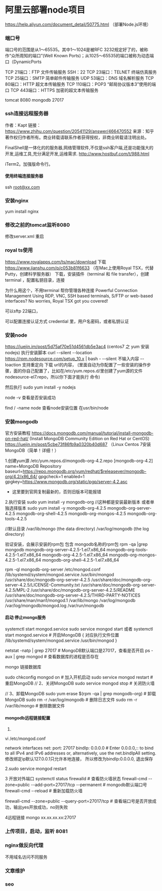 
# 阿里云部署node项目
https://help.aliyun.com/document_detail/50775.html （部署Node.js环境）

### 端口号
端口号的范围是从1～65535。其中1～1024是被RFC 3232规定好了的，被称作“众所周知的端口”(Well Known Ports)；从1025～65535的端口被称为动态端口（DynamicPorts

TCP 21端口：FTP 文件传输服务
SSH：22 
TCP 23端口：TELNET 终端仿真服务
TCP 25端口：SMTP 简单邮件传输服务
UDP 53端口：DNS 域名解析服务
TCP 80端口：HTTP 超文本传输服务
TCP 110端口：POP3 “邮局协议版本3”使用的端口
TCP 443端口：HTTPS 加密的超文本传输服务

tomcat 8080
mongodb 27017

### ssh连接远程服务器
作者：Kapt
链接：https://www.zhihu.com/question/20541129/answer/466470552
来源：知乎
著作权归作者所有。商业转载请联系作者获得授权，非商业转载请注明出处。


	
FinalShell是一体化的的服务器,网络管理软件,不仅是ssh客户端,还是功能强大的开发,运维工具,充分满足开发,运维需求.
http://www.hostbuf.com/t/988.html

iTerm2。加强版命令行。


#### 使用终端连接服务器
ssh root@xx.com

### 安装nginx
yum install nginx

### 修改之前的tomcat监听8080
修改server.xml 重启

### royal ts使用
https://www.royalapps.com/ts/mac/download 下载
https://www.jianshu.com/p/c053b81f6633 （在Mac上使用Royal TSX，代替Putty，创建科学服务器）
下载，安装插件（terminal 和 file transfer），创建terminal ，配置私钥目录，连接

为什么用这个，不用terminal
帮你管理各种连接
Powerful Connection Management
Using RDP, VNC, SSH based terminals, S/FTP or web-based interfaces?
No worries, Royal TSX got you covered!

可以sftp 22端口，

可以配置连接认证方式 credential 里，用户名密码，或者私钥认证

### 安装node
https://juejin.im/post/5d75af70e51d4561db5e3ac4 (centos7 之 yum 安装nodejs)
执行安装脚本
curl --silent --location https://rpm.nodesource.com/setup_10.x | bash -
--silent 不输入内容
--loaction 支持重定向
下载 url的内容，
(里面自动为你配置了一些安装的操作步骤，面的你自己配置了，比如在/etc/yum.repos.d/里创建了yum源的文件nodesource-el7.repo，所以你下面才能执行 命令)

然后执行
sudo yum install -y nodejs

node -v 查看是否安装成功

find / -name node 查看node安装位置 在usr/bin/node


### 安装mongodb
官方安装教程
https://docs.mongodb.com/manual/tutorial/install-mongodb-on-red-hat/ (Install MongoDB Community Edition on Red Hat or CentOS)
https://juejin.im/post/5cbe73f86fb9a0320b40d687 （Linux Centos 7安装MongoDB（简单！详细！）

1.创建yum源 /etc/yum.repos.d/mongodb-org-4.2.repo
[mongodb-org-4.2]
name=MongoDB Repository
baseurl=https://repo.mongodb.org/yum/redhat/$releasever/mongodb-org/4.2/x86_64/
gpgcheck=1
enabled=1
gpgkey=https://www.mongodb.org/static/pgp/server-4.2.asc

* 这里要到官网复制最新的，否则旧版本可能报错

2.执行安装
sudo yum install -y mongodb-org //这种都是安装最新版本
或者单独选择版本
sudo yum install -y mongodb-org-4.2.5 mongodb-org-server-4.2.5 mongodb-org-shell-4.2.5 mongodb-org-mongos-4.2.5 mongodb-org-tools-4.2.5

//默认目录
/var/lib/mongo (the data directory)
/var/log/mongodb (the log directory)

验证安装，会展示安装的rpm包 包含 mongodb名称的rpm包
rpm -qa |grep mongodb
mongodb-org-server-4.2.5-1.el7.x86_64
mongodb-org-tools-4.2.5-1.el7.x86_64
mongodb-org-4.2.5-1.el7.x86_64
mongodb-org-mongos-4.2.5-1.el7.x86_64
mongodb-org-shell-4.2.5-1.el7.x86_64


rpm -ql mongodb-org-server
/etc/mongod.conf
/lib/systemd/system/mongod.service
/usr/bin/mongod
/usr/share/doc/mongodb-org-server-4.2.5
/usr/share/doc/mongodb-org-server-4.2.5/LICENSE-Community.txt
/usr/share/doc/mongodb-org-server-4.2.5/MPL-2
/usr/share/doc/mongodb-org-server-4.2.5/README
/usr/share/doc/mongodb-org-server-4.2.5/THIRD-PARTY-NOTICES
/usr/share/man/man1/mongod.1
/var/lib/mongo
/var/log/mongodb
/var/log/mongodb/mongod.log
/var/run/mongodb

#### 启动 停止mongo服务
systemctl start mongod.service
sudo service mongod start  或者 systemctl start mongod.service  # 开启MongoDB
{ 对应执行文件位置
    /lib/systemd/system/mongod.service
    /usr/bin/mongod
}

netstat -natp | grep 27017 # MongoDB默认端口是27017，查看是否开启
ps -aux | grep mongod    # 查看数据库的进程是否存在

mongo 链接数据库


sudo chkconfig mongod on  # 加入开机启动
sudo service mongod restart # 重启MongoDB
// 2、关闭MongoDB
sudo service mongod stop  # 关闭防火墙

// 3、卸载MongoDB
sudo yum erase $(rpm -qa | grep mongodb-org)    # 卸载MongoDB
sudo rm -r /var/log/mongodb  # 删除日志文件
sudo rm -r /var/lib/mongo    # 删除数据文件

#### mongodb远程链接配置
1.
vi /etc/mongod.conf

network interfaces
net:
  port: 27017
  bindIp: 0.0.0.0  # Enter 0.0.0.0,:: to bind to all IPv4 and IPv6 addresses or, alternatively, use the net.bindIpAll setting.
修改绑定ip默认127.0.0.1只允许本地连接， 所以修改为bindIp:0.0.0.0, 退出保存

2.sudo service mongod restart

3 开放对外端口
systemctl status firewalld  # 查看防火墙状态
firewall-cmd --zone=public --add-port=27017/tcp --permanent # mongodb默认端口号
firewall-cmd --reload  # 重新加载防火墙

firewall-cmd --zone=public --query-port=27017/tcp # 查看端口号是否开放成功，输出yes开放成功，no则失败

4远程链接
mongo xx.xx.xx.xx:27017


### 上传项目，启动，监听 8081

### nginx做反向代理
不用域名访问不同服务

### 文章维护

### seo




